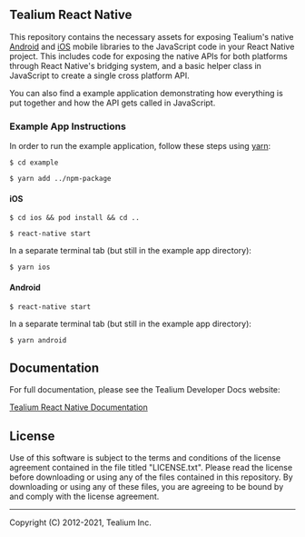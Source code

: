 ## Tealium React Native

This repository contains the necessary assets for exposing Tealium's native [Android](https://docs.tealium.com/platforms/android-kotlin/) and [iOS](https://docs.tealium.com/platforms/ios-swift/) mobile libraries to the JavaScript code in your React Native project. This includes code for exposing the native APIs for both platforms through React Native's bridging system, and a basic helper class in JavaScript to create a single cross platform API.

You can also find a example application demonstrating how everything is put together and how the API gets called in JavaScript.

### Example App Instructions

In order to run the example application, follow these steps using [yarn](https://yarnpkg.com/package/react-native):

`$ cd example`

`$ yarn add ../npm-package`

#### iOS

`$ cd ios && pod install && cd ..`

`$ react-native start`

In a separate terminal tab (but still in the example app directory): 

`$ yarn ios`

#### Android

`$ react-native start`

In a separate terminal tab (but still in the example app directory):

`$ yarn android`

## Documentation
For full documentation, please see the Tealium Developer Docs website:

[Tealium React Native Documentation](https://docs.tealium.com/platforms/react-native/install/)

## License

Use of this software is subject to the terms and conditions of the license agreement contained in the file titled "LICENSE.txt".  Please read the license before downloading or using any of the files contained in this repository. By downloading or using any of these files, you are agreeing to be bound by and comply with the license agreement.

 
---
Copyright (C) 2012-2021, Tealium Inc.
